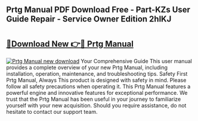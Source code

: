 ## Prtg Manual PDF Download Free - Part-KZs User Guide Repair - Service Owner Edition 2hlKJ

# <h2><a href="http://cf11240.oget.top/?id=Prtg+Manual">🔗Download New 👉🔴 Prtg Manual</a></h2>

[![Prtg Manual new download](https://i.imgur.com/5g1atiW.png)](http://cf11240.oget.top/?id=Prtg+Manual)
Your Comprehensive Guide This user manual provides a complete overview of your new Prtg Manual, including installation, operation, maintenance, and troubleshooting tips. Safety First Prtg Manual, Always This product is designed with safety in mind. Please follow all safety precautions when operating it. This Prtg Manual features a powerful engine and innovative features for exceptional performance. We trust that the Prtg Manual has been useful in your journey to familiarize yourself with your new acquisition. Should you require assistance, do not hesitate to contact our support team.
